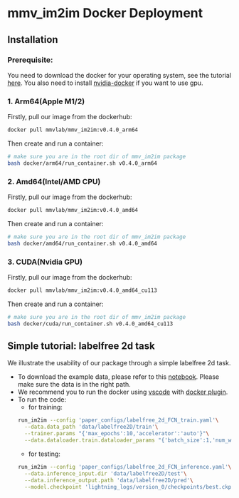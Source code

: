 # mmv_im2im Docker Deployment
## Installation
### Prerequisite:
You need to download the docker for your operating system, see the tutorial [here](https://docs.docker.com/get-docker/). You also need to install [nvidia-docker](https://docs.nvidia.com/datacenter/cloud-native/container-toolkit/latest/install-guide.html#setting-up-nvidia-container-toolkit) if you want to use gpu.
### 1. Arm64(Apple M1/2)
Firstly, pull our image from the dockerhub:
```bash
docker pull mmvlab/mmv_im2im:v0.4.0_arm64
```
Then create and run a container:
```bash
# make sure you are in the root dir of mmv_im2im package
bash docker/arm64/run_container.sh v0.4.0_arm64
```
### 2. Amd64(Intel/AMD CPU)
Firstly, pull our image from the dockerhub:
```bash
docker pull mmvlab/mmv_im2im:v0.4.0_amd64
```
Then create and run a container:
```bash
# make sure you are in the root dir of mmv_im2im package
bash docker/amd64/run_container.sh v0.4.0_amd64
```
### 3. CUDA(Nvidia GPU)
Firstly, pull our image from the dockerhub:
```bash
docker pull mmvlab/mmv_im2im:v0.4.0_amd64_cu113
```
Then create and run a container:
```bash
# make sure you are in the root dir of mmv_im2im package
bash docker/cuda/run_container.sh v0.4.0_amd64_cu113
```

## Simple tutorial: labelfree 2d task
We illustrate the usability of our package through a simple labelfree 2d task. 
- To download the example data, please refer to this [notebook](paper_configs/prepare_data/labelfree_2d.ipynb). Please make sure the data is in the right path.
- We recommend you to run the docker using [vscode](https://code.visualstudio.com/) with [docker plugin](https://code.visualstudio.com/docs/containers/overview).
- To run the code:
    - for training:
    ```bash
    run_im2im --config 'paper_configs/labelfree_2d_FCN_train.yaml'\
      --data.data_path 'data/labelfree2D/train'\
      --trainer.params "{'max_epochs':10,'accelerator':'auto'}"\
      --data.dataloader.train.dataloader_params "{'batch_size':1,'num_workers':1}"
    ```
    - for testing:
    ```bash
    run_im2im --config 'paper_configs/labelfree_2d_FCN_inference.yaml'\
      --data.inference_input.dir 'data/labelfree2D/test'\
      --data.inference_output.path 'data/labelfree2D/pred'\
      --model.checkpoint 'lightning_logs/version_0/checkpoints/best.ckpt'
    ``` 
